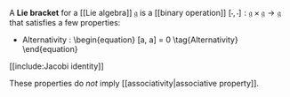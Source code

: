 A **Lie bracket** for a [[Lie algebra]] $\mathfrak{g}$ is a [[binary operation]] $[\cdot,\cdot]: \mathfrak{g \times g \to g}$ that satisfies a few properties:

* Alternativity
: \begin{equation}
[a, a] = 0 \tag{Alternativity}
\end{equation}

[[include:Jacobi identity]]

These properties do _not_ imply [[associativity|associative property]].